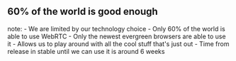 ## <span class="highlight">60%</span> of the world is good enough

note:
    - We are limited by our technology choice
    - Only 60% of the world is able to use WebRTC
    - Only the newest evergreen browsers are able to use it
    - Allows us to play around with all the cool stuff that's just out
    - Time from release in stable until we can use it is around 6 weeks
